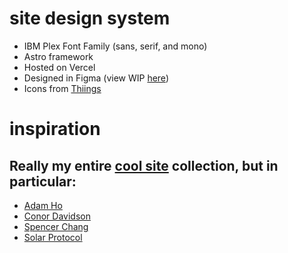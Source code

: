 # site design system

- IBM Plex Font Family (sans, serif, and mono)
- Astro framework
- Hosted on Vercel
- Designed in Figma (view WIP [here](https://www.figma.com/design/xWTp3sBNWIideHNi4UeQ0T/Personal-Site-v3--2025-?node-id=25-41&t=xoAPWl4EK625CsrC-1))
- Icons from [Thiings](https://www.thiings.co/things)

# inspiration

## Really my entire [cool site](https://sublime.app/collection/cool-sites-46ce) collection, but in particular:

- [Adam Ho](https://www.adamho.com/)
- [Conor Davidson](https://www.conordavidson.com/)
- [Spencer Chang](https://spencer.place/)
- [Solar Protocol](https://solarprotocol.net/)
